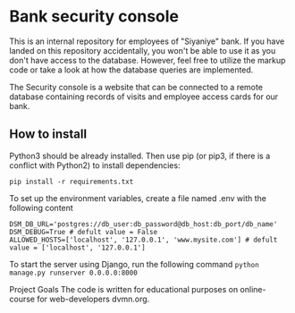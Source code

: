 # Bank security console

This is an internal repository for employees of "Siyaniye" bank. If you have landed on this repository accidentally, you won't be able to use it as you don't have access to the database. However, feel free to utilize the markup code or take a look at how the database queries are implemented.

The Security console is a website that can be connected to a remote database containing records of visits and employee access cards for our bank.

## How to install

Python3 should be already installed. Then use pip (or pip3, if there is a conflict with Python2) to install dependencies:

`pip install -r requirements.txt`

To set up the environment variables, create a file named .env with the following content

```
DSM_DB_URL='postgres://db_user:db_password@db_host:db_port/db_name'
DSM_DEBUG=True # defult value = False
ALLOWED_HOSTS=['localhost', '127.0.0.1', 'www.mysite.com'] # defult value = ['localhost', '127.0.0.1']
```

To start the server using Django, run the following command `python manage.py runserver 0.0.0.0:8000`

Project Goals
The code is written for educational purposes on online-course for web-developers dvmn.org.